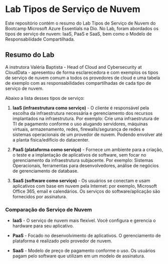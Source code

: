 # Lab Tipos de Serviço de Nuvem

Este repositório contém o resumo do Lab Tipos de Serviço de Nuvem do Bootcamp Microsoft Azure Essentials na Dio. No Lab, foram abordados os tipos de serviço de nuvem: IaaS, PaaS e SaaS, bem como o Modelo de Responsabilidade Compartilhada.

## Resumo do Lab

A instrutora Valéria Baptista - Head of Cloud and Cybersecurity at CloudData - apresentou de forma esclarecedora e com exemplos os tipos de serviço de nuvem comum a todos os provedores de cloud e uma tabela de exemplo com as responsabilidades compartilhadas de cada tipo de serviço de nuvem.

Abaixo a lista desses tipos de serviço:

1. **IaaS (infraestrutura como serviço)** - O cliente é responsável pela escolha da infraestrutura necessária e gerenciamento dos recursos implantados na infraestrutura. Por exemplo: Crie uma infraestrutura de TI de pagamento conforme o uso alugando servidores, máquinas virtuais, armazenamento, redes, firewalls/segurança de redes e sistemas operacionais de um provedor de nuvem. Podendo envolver até a planta física/edifício do datacenter.


2. **PaaS (plataforma como serviço)** - Fornece um ambiente para a criação, o teste e a implantação de aplicativos de software, sem focar no gerenciamento da infraestrutura subjacente. Por exemplo: Sistemas Operacionais, ferramentas para desenvolvedores, análise de negócios de gerenciamento de database.
 

3. **SaaS (software como serviço)** - Os usuários se conectam e usam aplicativos com base em nuvem pela Internet: por exemplo, Microsoft Office 365, email e calendários. Os serviços do software/aplicação são fornecidos por assinatura.

### Comparação do Serviço de Nuvem

- **IaaS** - O serviço de nuvem mais flexível.
Você configura e gerencia o hardware para seu aplicativo.

- **PaaS** - Focado no desenvolvimento de aplicativos.
O gerenciamento de plataforma é realizado pelo provedor de nuvem.

- **SaaS** - Modelo de preço de pagamento conforme o uso.
Os usuários pagam pelo software que utilizam em um modelo de assinatura.